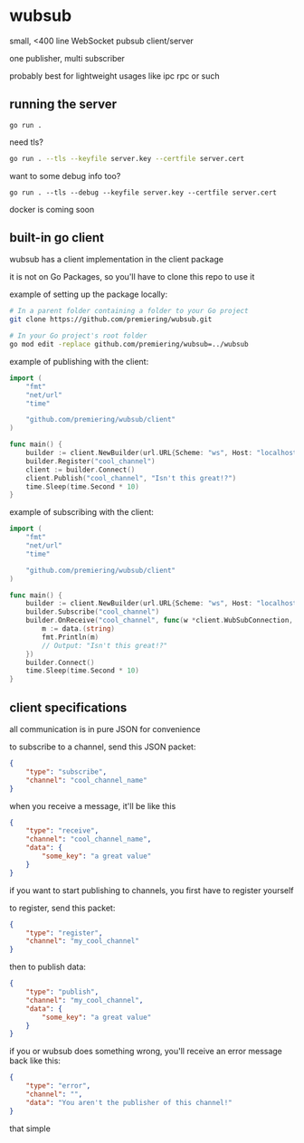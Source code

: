 # wubsub
small, <400 line WebSocket pubsub client/server

one publisher, multi subscriber

probably best for lightweight usages like ipc rpc or such

## running the server
```
go run .
````

need tls?
```bash
go run . --tls --keyfile server.key --certfile server.cert
```

want to some debug info too?
```
go run . --tls --debug --keyfile server.key --certfile server.cert
```

docker is coming soon

## built-in go client
wubsub has a client implementation in the client package

it is not on Go Packages, so you'll have to clone this repo to use it

example of setting up the package locally:
```bash
# In a parent folder containing a folder to your Go project
git clone https://github.com/premiering/wubsub.git

# In your Go project's root folder
go mod edit -replace github.com/premiering/wubsub=../wubsub
```

example of publishing with the client:
```go
import (
    "fmt"
	"net/url"
	"time"

	"github.com/premiering/wubsub/client"
)

func main() {
    builder := client.NewBuilder(url.URL{Scheme: "ws", Host: "localhost:9190", Path: "/"})
    builder.Register("cool_channel")
    client := builder.Connect()
    client.Publish("cool_channel", "Isn't this great!?")
    time.Sleep(time.Second * 10)
}
```

example of subscribing with the client:
```go
import (
    "fmt"
	"net/url"
	"time"

	"github.com/premiering/wubsub/client"
)

func main() {
    builder := client.NewBuilder(url.URL{Scheme: "ws", Host: "localhost:9190", Path: "/"})
    builder.Subscribe("cool_channel")
    builder.OnReceive("cool_channel", func(w *client.WubSubConnection, data interface{}) {
		m := data.(string)
		fmt.Println(m)
        // Output: "Isn't this great!?"
	})
    builder.Connect()
    time.Sleep(time.Second * 10)
}
```

## client specifications
all communication is in pure JSON for convenience

to subscribe to a channel, send this JSON packet:
```json
{
    "type": "subscribe",
    "channel": "cool_channel_name"
}
```

when you receive a message, it'll be like this
```json
{
    "type": "receive",
    "channel": "cool_channel_name",
    "data": {
        "some_key": "a great value"
    }
}
```

if you want to start publishing to channels, you first have to register yourself

to register, send this packet:
```json
{
    "type": "register",
    "channel": "my_cool_channel"
}
```

then to publish data:

```json
{
    "type": "publish",
    "channel": "my_cool_channel",
    "data": {
        "some_key": "a great value"
    }
}
```

if you or wubsub does something wrong, you'll receive an error message back like this:
```json
{
    "type": "error",
    "channel": "",
    "data": "You aren't the publisher of this channel!"
}
```

that simple